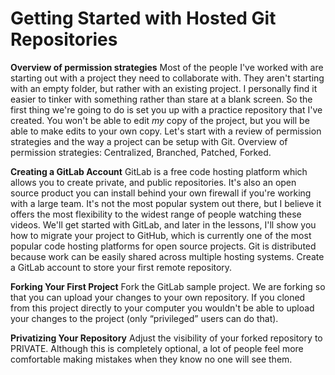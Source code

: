 # Getting Started with Hosted Git Repositories

**Overview of permission strategies**
Most of the people I've worked with are starting out with a project they need to collaborate with. They aren't starting with an empty folder, but rather with an existing project. I personally find it easier to tinker with something rather than stare at a blank screen. So the first thing we're going to do is set you up with a practice repository that I've created. You won't be able to edit *my* copy of the project, but you will be able to make edits to your own copy. Let's start with a review of permission strategies and the way a project can be setup with Git. Overview of permission strategies: Centralized, Branched, Patched, Forked.

**Creating a GitLab Account**
GitLab is a free code hosting platform which allows you to create private, and public repositories. It's also an open source product you can install behind your own firewall if you're working with a large team. It's not the most popular system out there, but I believe it offers the most flexibility to the widest range of people watching these videos. We'll get started with GitLab, and later in the lessons, I'll show you how to migrate your project to GitHub, which is currently one of the most popular code hosting platforms for open source projects. Git is distributed because work can be easily shared across multiple hosting systems. Create a GitLab account to store your first remote repository.

**Forking Your First Project**
Fork the GitLab sample project. We are forking so that you can upload your changes to your own repository. If you cloned from this project directly to your computer you wouldn't be able to upload your changes to the project (only “privileged” users can do that).

**Privatizing Your Repository**
Adjust the visibility of your forked repository to PRIVATE. Although this is completely optional, a lot of people feel more comfortable making mistakes when they know no one will see them.
